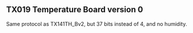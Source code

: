 TX019 Temperature Board version 0
---------------------------------

Same protocol as TX141TH_Bv2, but 37 bits instead of 4, and no humidity.
